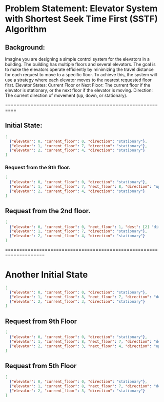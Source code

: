# Problem Statement: Elevator System with Shortest Seek Time First (SSTF) Algorithm

## Background:

Imagine you are designing a simple control system for the elevators in a building. The building has multiple floors and several elevators. The goal is to make the elevators operate efficiently by minimizing the travel distance for each request to move to a specific floor. To achieve this, the system will use a strategy where each elevator moves to the nearest requested floor first.
Elevator States:
Current Floor or Next Floor: The current floor if the elevator is stationary, or the next floor if the elevator is moving.
Direction: The current direction of movement (up, down, or stationary).

==========================================================
## Initial State:
```json
[
  {"elevator": 0, "current_floor": 0, "direction": "stationary"},
  {"elevator": 1, "current_floor": 7, "direction": "stationary"},
  {"elevator": 2, "current_floor": 4, "direction": "stationary"}
]
```
### Request from the 9th floor.
```json
[
  {"elevator": 0, "current_floor": 0, "direction": "stationary"},
  {"elevator": 1, "current_floor": 7, "next_floor": 8, "direction": "up", dest[9]},
  {"elevator": 2, "current_floor": 4, "direction": "stationary"}
]
```
## Request from the 2nd floor.
```json
[
  {"elevator": 0, "current_floor": 0, "next_floor": 1, "dest": [2] "direction": "up"},
  {"elevator": 1, "current_floor": 7, "direction": "stationary"},
  {"elevator": 2, "current_floor": 4, "direction": "stationary"}
]
```
====================================================================
# Another Initial State
```json
[
  {"elevator": 0, "current_floor": 0, "direction": "stationary"},
  {"elevator": 1, "current_floor": 8, "next_floor": 7, "direction": "down", "dest": [2]},
  {"elevator": 2, "current_floor": 3, "direction": "stationary"}
]
```
## Request from 9th Floor
```json
[
  {"elevator": 0, "current_floor": 0, "direction": "stationary"},
  {"elevator": 1, "current_floor": 8, "next_floor": 7, "direction": "down", "dest": [2]},
  {"elevator": 2, "current_floor": 3, "next_floor": 4, "direction": "up", "dest": [9]}
]
```
## Request from 5th Floor
```json
[
  {"elevator": 0, "current_floor": 0, "direction": "stationary"},
  {"elevator": 1, "current_floor": 8, "next_floor": 7, "direction": "down", "dest": [5, 2]},
  {"elevator": 2, "current_floor": 3, "direction": "stationary"}
] 
```
